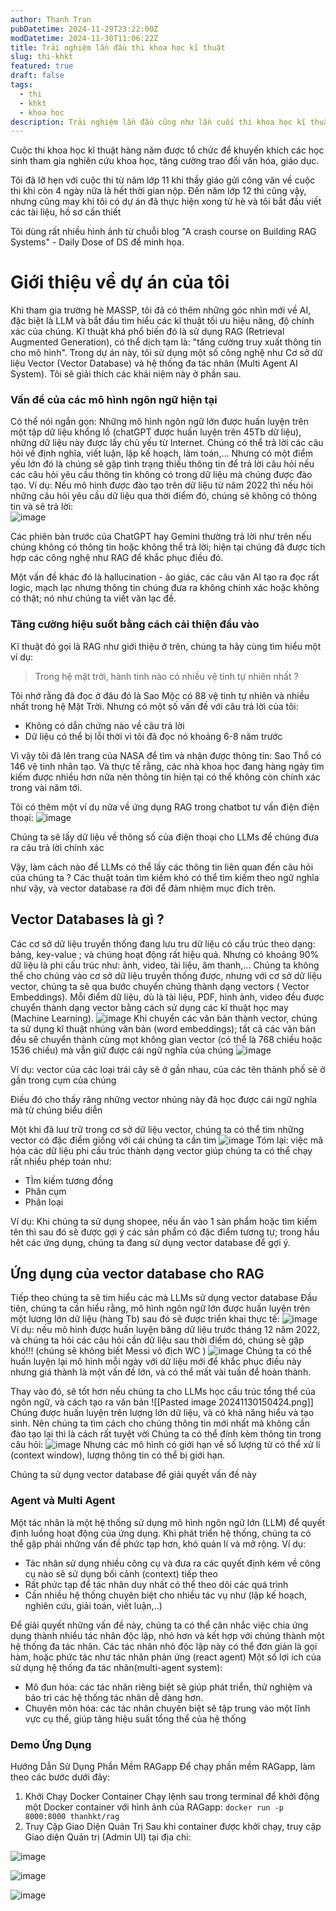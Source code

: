 ```yaml
---
author: Thanh Tran
pubDatetime: 2024-11-29T23:22:00Z
modDatetime: 2024-11-30T11:06:22Z
title: Trải nghiệm lần đầu thi khoa học kĩ thuật
slug: thi-khkt
featured: true
draft: false
tags:
  - thi
  - khkt
  - khoa hoc
description: Trải nghiệm lần đầu cũng như lần cuối thi khoa học kĩ thuật bậc THPT và những vấn đề xung quanh
---
```


Cuộc thi khoa học kĩ thuật hàng năm được tổ chức để khuyến khích các học sinh tham gia nghiên cứu khoa học, tăng cường trao đổi văn hóa, giáo dục.

Tôi đã lỡ hẹn với cuộc thi từ năm lớp 11 khi thầy giáo gửi công văn về cuộc thi khi còn 4 ngày nữa là hết thời gian nộp. Đến năm lớp 12 thì cũng vậy, nhưng cũng may khi tôi có dự án đã thực hiện xong từ hè và tôi bắt đầu viết các tài liệu, hồ sơ cần thiết

Tôi dùng rất nhiều hình ảnh từ chuỗi blog "A crash course on Building RAG Systems" - Daily Dose of DS để minh họa.

# Giới thiệu về dự án của tôi
Khi tham gia trường hè MASSP, tôi đã có thêm những góc nhìn mới về AI, đặc biệt là LLM và bắt đầu tìm hiểu các kĩ thuật tối ưu hiệu năng, độ chính xác của chúng. Kĩ thuật khá phổ biến đó là sử dụng RAG (Retrieval Augmented Generation), có thể dịch tạm là: "tăng cường truy xuất thông tin cho mô hình". 
Trong dự án này, tôi sử dụng một số công nghệ như Cơ sở dữ liệu Vector (Vector Database) và hệ thống đa tác nhân (Multi Agent AI System). Tôi sẽ giải thích các khái niệm này ở phần sau.


### Vấn đề của các mô hình ngôn ngữ hiện tại
Có thể nói ngắn gọn: Những mô hình ngôn ngữ lớn được huấn luyện trên một tập dữ liệu khổng lồ (chatGPT được huấn luyện trên 45Tb dữ liệu), những dữ liệu này được lấy chủ yếu từ Internet.
Chúng có thể trả lời các câu hỏi về định nghĩa, viết luận, lập kế hoạch, làm toán,... Nhưng có một điểm yếu lớn đó là chúng sẽ gặp tình trạng thiếu thông tin để trả lời câu hỏi nếu các câu hỏi yêu cầu thông tin không có trong dữ liệu mà chúng được đào tạo.
Ví dụ: Nếu mô hình được đào tạo trên dữ liệu từ năm 2022 thì nếu hỏi những câu hỏi yêu cầu dữ liệu qua thời điểm đó, chúng sẽ không có thông tin và sẽ trả lời:  
![image](../assets/khkt/khkt_problem.png)

Các phiên bản trước của ChatGPT hay Gemini thường trả lời như trên nếu chúng không có thông tin hoặc không thể trả lời; hiện tại chúng đã được tích hợp các công nghệ như RAG để khắc phục điều đó.

Một vấn đề khác đó là hallucination - ảo giác, các câu văn AI tạo ra đọc rất logic, mạch lạc nhưng thông tin chúng đưa ra không chính xác hoặc không có thật; nó như chúng ta viết văn lạc đề.

### Tăng cường hiệu suốt bằng cách cải thiện đầu vào
Kĩ thuật đó gọi là RAG như giới thiệu ở trên, chúng ta hãy cùng tìm hiểu một ví dụ:
> Trong hệ mặt trời, hành tinh nào có nhiều vệ tinh tự nhiên nhất ?


Tôi nhớ rằng đã đọc ở đâu đó là Sao Mộc có 88 vệ tinh tự nhiên và nhiều nhất trong hệ Mặt Trời.
Nhưng có một số vấn đề với câu trả lời của tôi:
* Không có dẫn chứng nào về câu trả lời
* Dữ liệu có thể bị lỗi thời vì tôi đã đọc nó khoảng 6-8 năm trước

Vì vậy tôi đã lên trang của NASA để tìm và nhận được thông tin: Sao Thổ có 146 vệ tinh nhân tạo.
Và thực tế rằng, các nhà khoa học đang hàng ngày tìm kiếm được nhiều hơn nữa nên thông tin hiện tại có thể không còn chính xác trong vài năm tới.

Tôi có thêm một ví dụ nữa về ứng dụng RAG trong chatbot tư vấn điện điện thoại:
![image](../assets/khkt/khkt_rag.png)

Chúng ta sẽ lấy dữ liệu về thông số của điện thoại cho LLMs để chúng đưa ra câu trả lời chính xác


Vậy, làm cách nào để LLMs có thể lấy các thông tin liên quan đến câu hỏi của chúng ta ? Các thuật toán tìm kiếm khó có thể tìm kiếm theo ngữ nghĩa như vậy, và vector database ra đời để đảm nhiệm mục đích trên.

## Vector Databases là gì ?
Các cơ sở dữ liệu truyền thống đang lưu tru dữ liệu có cấu trúc theo dạng: bảng, key-value ; và chúng hoạt động rất hiệu quả. Nhưng có khoảng 90% dữ liệu là phi cấu trúc như: ảnh, video, tài liệu, âm thanh,... Chúng ta không thể cho chúng vào cơ sở dữ liệu truyền thống được, nhưng với cơ sở dữ liệu vector, chúng ta sẽ qua bước chuyển chúng thành dạng vectors ( Vector Embeddings).
Mỗi điểm dữ liệu, dù là tài liệu, PDF, hình ảnh, video đều được chuyển thành dạng vector bằng cách sử dụng các kĩ thuật học may (Machine Learning).
![image](../assets/khkt/khkt_vector1.png)
Khi chuyển các văn bản thành vector, chúng ta sử dụng kĩ thuật nhúng văn bản (word embeddings); tất cả các văn bản đều sẽ chuyển thành cùng mọt không gian vector (có thể là 768 chiều hoặc 1536 chiều) mà vẫn giữ được cái ngữ nghĩa của chúng
![image](../assets/khkt/khkt_vector2.png)

Ví dụ: vector của các loại trái cây sẽ ở gần nhau, của các tên thành phố sẽ ở gần trong cụm của chúng

Điều đó cho thấy răng những vector nhúng này đã học được cái ngữ nghĩa mà từ chúng biểu diễn

Một khi đã luư trữ trong cơ sở dữ liệu vector, chúng ta có thể tìm những vector có đặc điểm giống với cái chúng ta cần tìm
![image](../assets/khkt/khkt_vector3.png)
Tóm lại: việc mã hóa các dữ liệu phi cấu trúc thành dạng vector giúp chúng ta có thể chạy rất nhiều phép toán như: 
- TÌm kiếm tương đồng
- Phân cụm
- Phân loại


Ví dụ: Khi chúng ta sử dụng shopee, nếu ấn vào 1 sản phẩm hoặc tìm kiếm tên thì sau đó sẽ được gợi ý các sản phẩm có đặc điểm tương tự; trong hầu hêt các ứng dụng, chúng ta đang sử dụng vector database để gợi ý.

## Ứng dụng của vector database cho RAG
Tiếp theo chúng ta sẽ tim hiểu các mà LLMs sử dụng vector database
Đầu tiên, chúng ta cần hiểu rằng, mô hình ngôn ngữ lớn được huấn luyện trên một lương lớn dữ liệu (hàng Tb) sau đó sẽ được triển khai thực tế:
![image](../assets/khkt/khkt_llm_on_large.png)
Ví dụ: nếu mô hình được huấn luyện băng dữ liệu trước tháng 12 năm 2022, và chúng ta hỏi các câu hỏi cần dữ liệu sau thời điểm dó, chúng sẽ gặp khó!!!
(chúng sẽ không biết Messi vô địch WC )
![image](../assets/khkt/khkt_no_data1.png)
Chúng ta có thể huấn luyện lại mô hình mỗi ngày với dữ liệu mới để khắc phục điều này nhưng giá thành là một vấn đề lớn, và có thể mất vài tuần để hoàn thành.

Thay vào đó, sẽ tốt hơn nếu chúng ta cho LLMs học cấu trúc tổng thể của ngôn ngữ, và cách tạo ra văn bản
![[Pasted image 20241130150424.png]]
Chúng được huấn luyện trên lượng lớn dữ liệu, và có khả năng hiểu và tạo sinh. Nên chúng ta tìm cách cho chúng thông tin mới nhất mà không cần đào tạo lại thì là cách rất tuyệt vời
Chúng ta có thể đính kèm thông tin trong câu hỏi:
![image](../assets/khkt/khkt_much_info.png)
Nhưng các mô hình có giới hạn về số lượng từ có thể xử lí (context window), lượng thông tin có thể bị giới hạn.

Chúng ta sử dụng vector database để giải quyết vấn đề này

### Agent và Multi Agent
Một tác nhân là một hệ thống sử dụng mô hình ngôn ngữ lớn (LLM) để quyết định luồng hoạt động của ứng dụng. Khi phát triển hệ thống, chúng ta có thể gặp phải những vấn đề phức tạp hơn, khó quản lí và mở rộng. Ví dụ:
-	Tác nhân sử dụng nhiều công cụ và đưa ra các quyết định kém về công cụ nào sẽ sử dụng bối cảnh (context) tiếp theo
-	Rất phức tạp để tác nhân duy nhất có thể theo dõi các quá trình
-	Cần nhiều hệ thống chuyên biệt cho nhiều tác vụ như (lập kế hoạch, nghiên cứu, giải toán, viết luận,..)

Để giải quyết những vấn đề này, chúng ta có thể cân nhắc việc chia ứng dụng thành nhiều tác nhân độc lập, nhỏ hơn và kết hợp với chúng thành một hệ thống đa tác nhân. Các tác nhân nhỏ độc lập này có thể đơn giản là gọi hàm, hoặc phức tác như tác nhân phản ứng (react agent)
Một số lợi ích của sử dụng hệ thống đa tác nhân(multi-agent system):
-	Mô đun hóa: các tác nhân riêng biệt sẽ giúp phát triển, thử nghiệm và bảo trì các hệ thống tác nhân dễ dàng hơn.
-	Chuyên môn hóa: các tác nhân chuyên biệt sẽ tập trung vào một lĩnh vực cụ thể, giúp tăng hiệu suất tổng thể của hệ thống


### Demo Ứng Dụng
Hướng Dẫn Sử Dụng Phần Mềm RAGapp
Để chạy phần mềm RAGapp, làm theo các bước dưới đây:
1. Khởi Chạy Docker Container
Chạy lệnh sau trong terminal để khởi động một Docker container với hình ảnh của RAGapp:
`docker run -p 8000:8000 thanhkt/rag`
2. Truy Cập Giao Diện Quản Trị
Sau khi container được khởi chạy, truy cập Giao diện Quản trị (Admin UI) tại địa chỉ:

![image](../assets/khkt/khkt_demo1.png)


![image](../assets/khkt/khkt_demo2.png)

![image](../assets/khkt/khkt_demo3.png)

